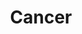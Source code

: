 ---
title: "Cancer"
hashtag: cancer
borders:
  - Canis Major
  - Hydra
  - Gemini
  - Leo
  - Leo Minor
  - Lynx
tags:
  - Zodiac
  - Crab
  - Constellation
---